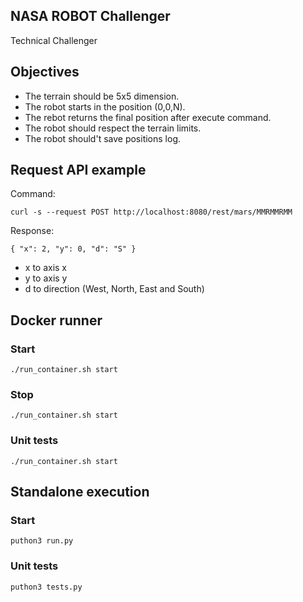 ## NASA ROBOT Challenger

Technical Challenger

## Objectives

* The terrain should be 5x5 dimension.
* The robot starts in the position (0,0,N).
* The rebot returns the final position after execute command.
* The robot should respect the terrain limits.
* The robot should't save positions log.

## Request API example

Command:

`curl -s --request POST http://localhost:8080/rest/mars/MMRMMRMM`

Response:

```
{ "x": 2, "y": 0, "d": "S" }
```

* x to axis x
* y to axis y
* d to direction (West, North, East and South)

## Docker runner

### Start

`./run_container.sh start`

### Stop

`./run_container.sh start`

### Unit tests

`./run_container.sh start`

## Standalone execution

### Start

`puthon3 run.py`

### Unit tests

`puthon3 tests.py`
